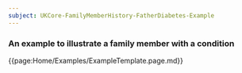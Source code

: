 ```yaml
---
subject: UKCore-FamilyMemberHistory-FatherDiabetes-Example
---
```

### An example to illustrate a family member with a condition

{{page:Home/Examples/ExampleTemplate.page.md}}